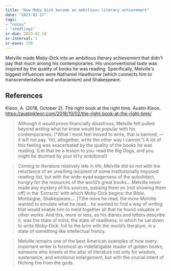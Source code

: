 ```yaml
---
title: "How Moby Dick became an ambitious literary achievement"
date: "2023-02-17"
tags:
- "notes"
- "seedlings"
sr-due: 2023-02-18
sr-interval: 1
sr-ease: 230
---
```


Melville made Moby-Dick into an ambitious literary achievement that didn't pay that much among his contemporaries. His unconventional taste was inspired by the quality of books he was reading. Specifically, Melville's biggest influences were Nathaniel Hawthorne (which connects him to transcendentalism and unitarianism) and Shakespeare.

## References

Kleon, A. (2018, October 2). The right book at the right time. Austin Kleon. https://austinkleon.com/2018/10/02/the-right-book-at-the-right-time/

> Although it would prove financially disastrous, Melville felt pulled beyond writing what he knew would be popular with his contemporaries. (“What I most feel moved to write, that is banned, —it will not pay. Yet, altogether, write the other way I cannot.”) A lot of this feeling was exacerbated by the quality of the books he was reading. (Let that be a lesson to you: read the Big Dogs, and you might be doomed by your lit’ry ambitions!)

> Coming to literature relatively late in life, Melville did so not with the reluctance of an unwilling recipient of some institutionally imposed reading-list, but with the wide-eyed eagerness of the autodidact, hungry for the resources of the world’s great books… Melville never made any mystery of his sources, passing them on (not showing them off) in the ‘Extracts’ with which Moby-Dick begins: the Bible, Montaigne, Shakespeare…. [T]he more he read, the more Melville wanted to emulate what he read… he wanted to find a way of writing that would enable him to meld together all that he found valuable in other works. And this, more or less, as his diaries and letters describe it, was the state of mind, the state of readiness, in which he sat down to write Moby-Dick: full to the brim with the world’s literature, in a state of something like intellectual frenzy.

> Melville remains one of the best American examples of how every important writer is foremost an indefatigable reader of golden books, someone who kneels at the altar of literature not only for wisdom, sustenance, and emotional enlargement, but with the crucial intent of filching fire from the gods.
